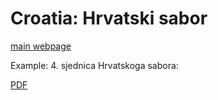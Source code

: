 # Croatia: Hrvatski sabor

[main webpage](https://www.sabor.hr/hr/sjednice/zapisnici)

Example: 4. sjednica Hrvatskoga sabora:

[PDF](https://www.sabor.hr/sites/default/files/uploads/sabor/2018-12/zapisnik_4_sjednice_HS_9_saziv.pdf)


